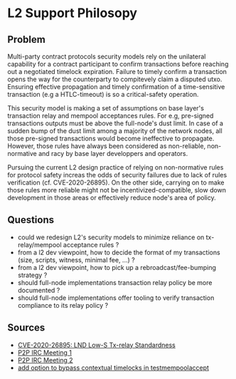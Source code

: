 # L2 Support Philosopy

## Problem

Multi-party contract protocols security models rely on the unilateral capability for a contract participant to confirm transactions before reaching out a negotiated timelock expiration. Failure to timely
confirm a transaction opens the way for the counterparty to compitevely claim a disputed utxo. Ensuring effective propagation and timely confirmation of a time-sensitive transaction (e.g a HTLC-timeout)
is so a critical-safety operation. 

This security model is making a set of assumptions on base layer's transaction relay and mempool acceptances rules. For e.g, pre-signed transactions outputs must be above the full-node's dust limit. In
case of a sudden bump of the dust limit among a majority of the network nodes, all those pre-signed transactions would become ineffective to propagate. However, those rules have always been considered
as non-reliable, non-normative and racy by base layer developpers and operators.

Pursuing the current L2 design practice of relying on non-normative rules for protocol safety increas the odds of security failures due to lack of rules verification (cf. CVE-2020-26895). On the other side, carrying on to make those rules more reliable might not be incentivized-compatible, slow down development in those areas or effectively reduce node's area of policy.

## Questions
* could we redesign L2's security models to minimize reliance on tx-relay/mempool acceptance rules ?
* from a l2 dev viewpoint, how to decide the format of my transactions (size, scripts, witness, minimal fee, ...) ?
* from a l2 dev viewpoint, how to pick up a rebroadcast/fee-bumping strategy ?
* should full-node implementations transaction relay policy be more documented ?
* should full-node implementations offer tooling to verify transaction compliance to its relay policy ?


## Sources
* [CVE-2020-26895: LND Low-S Tx-relay Standardness](https://lists.linuxfoundation.org/pipermail/lightning-dev/2020-October/002858.html)
* [P2P IRC Meeting 1](http://gnusha.org/bitcoin-core-dev/2020-09-22.log)
* [P2P IRC Meeting 2](http://gnusha.org/bitcoin-core-dev/2020-11-17.log)
* [add option to bypass contextual timelocks in testmempoolaccept](https://github.com/bitcoin/bitcoin/pull/21413)
